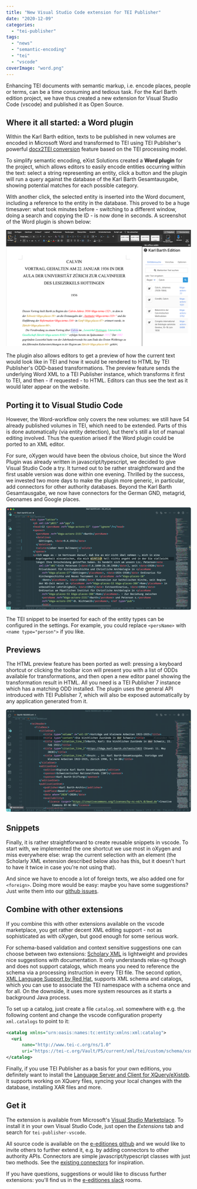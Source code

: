 ```yaml
---
title: "New Visual Studio Code extension for TEI Publisher"
date: "2020-12-09"
categories: 
  - "tei-publisher"
tags: 
  - "news"
  - "semantic-encoding"
  - "tei"
  - "vscode"
coverImage: "word.png"
---
```


Enhancing TEI documents with semantic markup, i.e. encode places, people or terms, can be a time consuming and tedious task. For the Karl Barth edition project, we have thus created a new extension for Visual Studio Code (vscode) and published it as Open Source.

## Where it all started: a Word plugin

Within the Karl Barth edition, texts to be published in new volumes are encoded in Microsoft Word and transformed to TEI using TEI Publisher's powerful [docx2TEI conversion](https://teipublisher.com/exist/apps/tei-publisher/test/test.docx.xml) feature based on the TEI processing model.

To simplify semantic encoding, eXist Solutions created a **Word plugin** for the project, which allows editors to easily encode entities occurring within the text: select a string representing an entity, click a button and the plugin will run a query against the database of the Karl Barth Gesamtausgabe, showing potential matches for each possible category.

With another click, the selected entity is inserted into the Word document, including a reference to the entity in the database. This proved to be a huge timesaver: what took minutes before - switching to a different window, doing a search and copying the ID - is now done in seconds. A screenshot of the Word plugin is shown below:

![MS Word screenshot](/img/word.png)

The plugin also allows editors to get a preview of how the current text would look like in TEI and how it would be rendered to HTML by TEI Publisher's ODD-based transformations. The preview feature sends the underlying Word XML to a TEI Publisher instance, which transforms it first to TEI, and then - if requested - to HTML. Editors can thus see the text as it would later appear on the website.

## Porting it to Visual Studio Code

However, the Word-workflow only covers the new volumes: we still have 54 already published volumes in TEI, which need to be extended. Parts of this is done automatically (via entity detection), but there's still a lot of manual editing involved. Thus the question arised if the Word plugin could be ported to an XML editor.

For sure, oXygen would have been the obvious choice, but since the Word Plugin was already written in javascript/typescript, we decided to give Visual Studio Code a try. It turned out to be rather straightforward and the first usable version was done within one evening. Thrilled by the success, we invested two more days to make the plugin more generic, in particular, add connectors for other authority databases. Beyond the Karl Barth Gesamtausgabe, we now have connectors for the German GND, metagrid, Geonames and Google places.

![Enity lookup screencast](/img/screen-entity.gif)

The TEI snippet to be inserted for each of the entity types can be configured in the settings. For example, you could replace `<persName>` with `<name type="person">` if you like.

## Previews

The HTML preview feature has been ported as well: pressing a keyboard shortcut or clicking the toolbar icon will present you with a list of ODDs available for transformations, and then open a new editor panel showing the transformation result in HTML. All you need is a TEI Publisher 7 instance which has a matching ODD installed. The plugin uses the general API introduced with TEI Publisher 7, which will also be exposed automatically by any application generated from it.

![HTML preview screencast](/img/screen-preview.gif)

## Snippets

Finally, it is rather straightforward to create reusable snippets in vscode. To start with, we implemented the one shortcut we use most in oXygen and miss everywhere else: wrap the current selection with an element (the Scholarly XML extension described below also has this, but it doesn't hurt to have it twice in case you're not using that).

And since we have to encode a lot of foreign texts, we also added one for `<foreign>`. Doing more would be easy: maybe you have some suggestions? Just write them into our [github issues](https://github.com/eeditiones/tei-publisher-vscode/issues "github issues").

## Combine with other extensions

If you combine this with other extensions available on the vscode marketplace, you get rather decent XML editing support - not as sophisticated as with oXygen, but good enough for some serious work.

For schema-based validation and context sensitive suggestions one can choose between two extensions: [Scholary XML](https://marketplace.visualstudio.com/items?itemName=raffazizzi.sxml) is lightweight and provides nice suggestions with documentation. It only understands relax-ng though and does not support catalogs, which means you need to reference the schema via a processing instruction in every TEI file. The second option, [XML Language Support by Red Hat](https://marketplace.visualstudio.com/items?itemName=redhat.vscode-xml), supports XML schema and catalogs, which you can use to associate the TEI namespace with a schema once and for all. On the downside, it uses more system resources as it starts a background Java process.

To set up a catalog, just create a file `catalog.xml` somewhere with e.g. the following content and change the vscode configuration property `xml.catalogs` to point to it:

```xml
<catalog xmlns="urn:oasis:names:tc:entity:xmlns:xml:catalog">
  <uri
      name="http://www.tei-c.org/ns/1.0"
      uri="https://tei-c.org/Vault/P5/current/xml/tei/custom/schema/xsd/tei_all.xsd" />
</catalog>
```

Finally, if you use TEI Publisher as a basis for your own editions, you definitely want to install the [Language Server and Client for XQuery/eXistdb](https://marketplace.visualstudio.com/items?itemName=eXist-db.existdb-vscode). It supports working on XQuery files, syncing your local changes with the database, installing XAR files and more.

## Get it

The extension is available from Microsoft's [Visual Studio Marketplace](https://marketplace.visualstudio.com/items?itemName=e-editiones.tei-publisher-vscode). To install it in your own Visual Studio Code, just open the _Extensions_ tab and search for `tei-publisher-vscode`.

All source code is available on the [e-editiones github](https://github.com/eeditiones/tei-publisher-vscode) and we would like to invite others to further extend it, e.g. by adding connectors to other authority APIs. Connectors are simple javascript/typescript classes with just two methods. See the [existing connectors](https://github.com/eeditiones/tei-publisher-vscode/tree/master/src/connectors) for inspiration.

If you have questions, suggestions or would like to discuss further extensions: you'll find us in the [e-editiones slack](https://e-editiones.org/get-in-touch/ "e-editiones slack") rooms.
